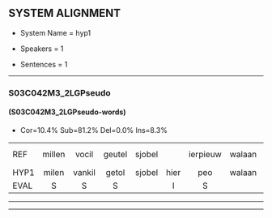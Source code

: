 
## SYSTEM ALIGNMENT

- System Name = hyp1

- Speakers = 1

- Sentences = 1

---

### S03C042M3_2LGPseudo

#### (S03C042M3_2LGPseudo-words)

- Cor=10.4%	Sub=81.2%	Del=0.0%	Ins=8.3%

|  |  |  |  |  |  |  |  |  |  |  |  |  |  |  |  |  |  |  |  |  |  |  |  |  |  |  |  |  |  |  |  |  |  |  |  |  |  |  |  |  |  |  |  |  |  |  |  |  |
|:--- |:---:|:---:|:---:|:---:|:---:|:---:|:---:|:---:|:---:|:---:|:---:|:---:|:---:|:---:|:---:|:---:|:---:|:---:|:---:|:---:|:---:|:---:|:---:|:---:|:---:|:---:|:---:|:---:|:---:|:---:|:---:|:---:|:---:|:---:|:---:|:---:|:---:|:---:|:---:|:---:|:---:|:---:|:---:|:---:|:---:|:---:|:---:|:---:|
| REF | millen | vocil | geutel | sjobel |  | ierpieuw | walaan | erke | * | haweel | saarweng | gevicht | eemde | bepoud | orstalk | veten | gefouw | vurpaand |  |  |  | nizung | fiewon | kneurem | vawaai | strellen*(strelen) | zwieten | foetbans | oonste | * | muider | grijnken | schielstaug | prilsood | vloender | * | milste | veurder | kloeien | ulen | orponk | schodig | ijpo | menuur | spreikje | * | hiffreeuw | wooien |
| HYP1 | milen | vankil | getol | sjobel | hier | peo | walaan | erk | uh | hanweel | sarwenk | gevicht | end | bepaald | oerstalk | veten | gefal | vurpaand | nisun | fe | gewoon | kneuren | valwy | strillen | swieten | vootbans | oonst | mader | grijnkun | schielstoug | boreelsoot | u | dar | jgusta | e | dr | loen | ol | en | oorponk | scodih | en | bo | menur | sbrek | ja | hifreo | woen |
| EVAL | S | S | S |  | I | S |  | S | S | S | S |  | S | S | S |  | S |  | I | I | I | S | S | S | S | S | S | S | S | S | S | S | S | S | S | S | S | S | S | S | S | S | S | S | S | S | S | S |
---

---
